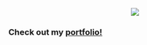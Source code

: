 

<p align="center">
  <img src="https://github.com/art-weinstein/art-weinstein/blob/main/images/art-logo.gif">
</p>

### Check out my [portfolio!](https://art-weinstein.com/)
